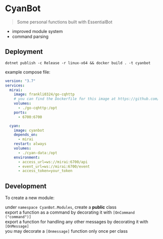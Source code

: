 # CyanBot

> Some personal functions built with EssentialBot

* improved module system
* command parsing

## Deployment

`dotnet publish -c Release -r linux-x64 && docker build . -t cyanbot`

example compose file:

```yml
version: "3.7"
services:
  mirai:
    image: frankli0324/go-cqhttp
    # you can find the Dockerfile for this image at https://github.com/frank-dockerfiles/docker-go-cqhttp
    volumes:
      - ./go-cqhttp:/opt
    ports:
      - 6700:6700

  cyan:
    image: cyanbot
    depends_on:
      - mirai
    restart: always
    volumes:
      - ./cyan-data:/opt
    environment:
      - access_url=ws://mirai:6700/api
      - event_url=ws://mirai:6700/event
      - access_token=your_token
```

## Development

To create a new module:

under `namespace CyanBot.Modules`, create a **public** class  
export a function as a command by decorating it with `[OnCommand ("command")]`  
export a function for handling any other messages by decorating it with `[OnMessage]`  
you may decorate a `[Onmessage]` function only once per class
